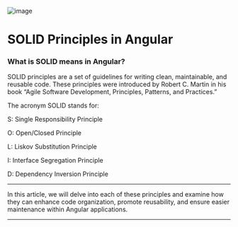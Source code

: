 ![image](https://github.com/user-attachments/assets/2be2588a-8348-4f07-9505-1d22e3ae41ae)

# SOLID Principles in Angular

### What is SOLID means in Angular?

SOLID principles are a set of guidelines for writing clean, maintainable, and reusable code. These principles were introduced by Robert C. Martin in his book “Agile Software Development, Principles, Patterns, and Practices.”

The acronym SOLID stands for:

S: Single Responsibility Principle

O: Open/Closed Principle

L: Liskov Substitution Principle

I: Interface Segregation Principle

D: Dependency Inversion Principle

___

In this article, we will delve into each of these principles and examine how they can enhance code organization, promote reusability, and ensure easier maintenance within Angular applications.

---



